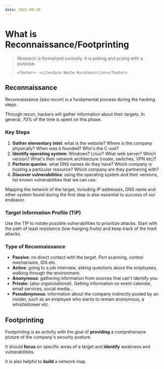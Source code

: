 ```yaml
---
date: 2022-08-19
---
```


What is Reconnaissance/Footprinting
===================================

> Research is formalized curiosity. It is poking and prying with a
> purpose.
>
> ```{=html}
> <footer>— <cite>Zora Neale Hurston</cite></footer>
> ```

Reconnaissance
--------------

Reconnaissance (also *recon*) is a fundamental process during the
hacking steps.

Through recon, hackers will gather information about their targets. In
general, 70% of the time is spent on this phase.

### Key Steps

1.  **Gather elementary intel**: what is the website? Where is the
    company physically? When was it founded? Who's the C-suit?
2.  **Identify operating system**: Windows? Linux? What web server?
    Which version? What's their network architecture (router, switches,
    VPN etc)?
3.  **Perform queries**: what DNS names do they have? Which company is
    hosting a particular resource? Which company are they partnering
    with?
4.  **Discover vulnerabilities**: using the operating system and their
    versions, list known vulnerabilities that we can use.

Mapping the network of the target, including IP addresses, DNS name and
other system found during the first step is also essential to success of
our endeavor.

### Target Information Profile (TIP)

Use the TIP to notate possible vulnerabilities to prioritize attacks.
Start with the path of least resistance (low-hanging fruits) and keep
track of the tried attacks.

### Type of Reconnaissance

-   **Passive**: no direct contact with the target. Port scanning,
    control mechanisms, IDS etc.
-   **Active**: going to a job interview, asking questions about the
    employees, walking through the environment.
-   **Anonymous**: gathering information from sources that can't
    identify you.
-   **Private**: (also *organizational*). Getting information on event
    calendar, email services, social media…
-   **Pseudonymous**: information about the company indirectly posted by
    an insider, such as an employee who wants to remain anonymous, a
    whistleblower etc.

Footprinting
------------

Footprinting is an activity with the goal of **providing** a
comprehensive picture of the company's security posture.

It should **focus** on specific areas of a target and **identify**
weakness and vulnerabilities.

It is also helpful to **build** a network map.
